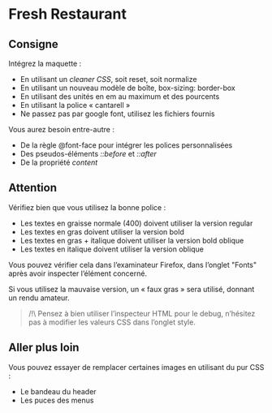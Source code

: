# Fresh Restaurant

## Consigne

Intégrez la maquette :

- En utilisant un *cleaner CSS*, soit reset, soit normalize
- En utilisant un nouveau modèle de boîte, box-sizing: border-box
- En utilisant des unités en em au maximum et des pourcents
- En utilisant la police « cantarell »
- Ne passez pas par google font, utilisez les fichiers fournis

Vous aurez besoin entre-autre :

- De la règle @font-face pour intégrer les polices personnalisées
- Des pseudos-éléments *::before* et *::after*
- De la propriété *content*


## Attention

Vérifiez bien que vous utilisez la bonne police :

- Les textes en graisse normale (400) doivent utiliser la version regular
- Les textes en gras doivent utiliser la version bold 
- Les textes en gras + italique doivent utiliser la version bold oblique
- Les textes en italique doivent utiliser la version oblique

Vous pouvez vérifier cela dans l’examinateur Firefox, dans l’onglet "Fonts"
après avoir inspecter l’élément concerné.

Si vous utilisez la mauvaise version, un « faux gras » sera utilisé, donnant un rendu amateur.

> /!\ Pensez à bien utiliser l’inspecteur HTML pour le debug, n’hésitez pas à
modifier les valeurs CSS dans l’onglet style.


## Aller plus loin

Vous pouvez essayer de remplacer certaines images en utilisant du pur CSS :

- Le bandeau du header
- Les puces des menus
